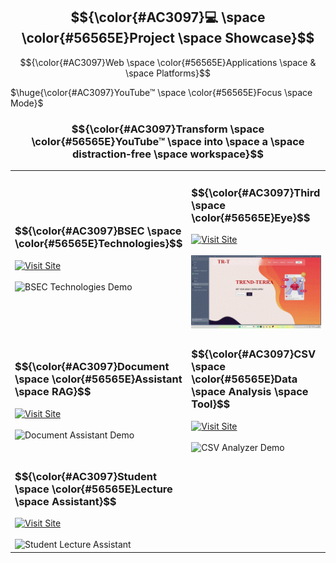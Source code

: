 ## $${\color{#AC3097}💻 \space \color{#56565E}Project \space Showcase}$$

$${\color{#AC3097}Web \space \color{#56565E}Applications \space & \space Platforms}$$

$\huge{\color{#AC3097}YouTube™ \space \color{#56565E}Focus \space Mode}$

### $${\color{#AC3097}Transform \space \color{#56565E}YouTube™ \space into \space a \space distraction-free \space workspace}$$

<table>
  <tr>
    <td width="50%">
      <h3>$${\color{#AC3097}BSEC \space \color{#56565E}Technologies}$$</h3>
      <a href="https://bsec-technologies.vercel.app/platforms">
        <img src="https://img.shields.io/badge/Visit_Site-BSEC_Technologies-blue?style=for-the-badge" alt="Visit Site">
      </a>
      <br><br>
      <img src="https://raw.githubusercontent.com/aarushsaboo/aarushsaboo/main/assets/GIFBSEC.gif" alt="BSEC Technologies Demo" width="100%">
    </td>
    <td width="50%">
      <h3>$${\color{#AC3097}Third \space \color{#56565E}Eye}$$</h3>
      <a href="https://third-eye-dun.vercel.app/">
        <img src="https://img.shields.io/badge/Visit_Site-Third_Eye-purple?style=for-the-badge" alt="Visit Site">
      </a>
      <br><br>
      <img src="https://raw.githubusercontent.com/aarushsaboo/aarushsaboo/main/assets/GIFTHIRDEYE.gif" alt="Third Eye Demo" width="100%">
    </td>
  </tr>
  <tr>
    <td width="50%">
      <h3>$${\color{#AC3097}Document \space \color{#56565E}Assistant \space RAG}$$</h3>
      <a href="https://aarushsaboo-document-assistant-rag-srcmain-3bgukd.streamlit.app/">
        <img src="https://img.shields.io/badge/Visit_Site-Document_Assistant-green?style=for-the-badge" alt="Visit Site">
      </a>
      <br><br>
      <img src="https://raw.githubusercontent.com/aarushsaboo/aarushsaboo/main/assets/GIFRAG.gif" alt="Document Assistant Demo" width="100%">
    </td>
    <td width="50%">
      <h3>$${\color{#AC3097}CSV \space \color{#56565E}Data \space Analysis \space Tool}$$</h3>
      <a href="https://aarush-csv-data-analysis.streamlit.app/">
        <img src="https://img.shields.io/badge/Visit_Site-CSV_Analyzer-orange?style=for-the-badge" alt="Visit Site">
      </a>
      <br><br>
      <img src="https://raw.githubusercontent.com/aarushsaboo/aarushsaboo/main/assets/GIFCSVDATANALYSIS.gif" alt="CSV Analyzer Demo" width="100%">
    </td>
  </tr>
  
  <tr>
  <td width="50%">
      <h3>$${\color{#AC3097}Student \space \color{#56565E}Lecture \space Assistant}$$</h3>
      <a href="https://st-text-audio-converter-fbj2ievpxwf6cr968dahbf.streamlit.app/">
        <img src="https://img.shields.io/badge/Visit_Site-Lecture_Assistant-red?style=for-the-badge" alt="Visit Site">
      </a>
      <br><br>
      <img src="https://raw.githubusercontent.com/aarushsaboo/aarushsaboo/main/assets/GIFCSVDATANALYSIS.gif" alt="Student Lecture Assistant" width="100%">
    </td>
    </tr>
</table>